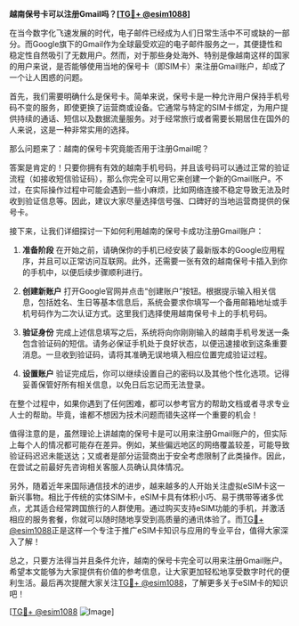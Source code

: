 **越南保号卡可以注册Gmail吗？[[TG💪+ @esim1088](https://t.me/s/esim1088)]**

在当今数字化飞速发展的时代，电子邮件已经成为人们日常生活中不可或缺的一部分。而Google旗下的Gmail作为全球最受欢迎的电子邮件服务之一，其便捷性和稳定性自然吸引了无数用户。然而，对于那些身处海外、特别是像越南这样的国家的用户来说，是否能够使用当地的保号卡（即SIM卡）来注册Gmail账户，却成了一个让人困惑的问题。

首先，我们需要明确什么是保号卡。简单来说，保号卡是一种允许用户保持手机号码不变的服务，即使更换了运营商或设备。它通常与特定的SIM卡绑定，为用户提供持续的通话、短信以及数据流量服务。对于经常旅行或者需要长期居住在国外的人来说，这是一种非常实用的选择。

那么问题来了：越南的保号卡究竟能否用于注册Gmail呢？

答案是肯定的！只要你拥有有效的越南手机号码，并且该号码可以通过正常的验证流程（如接收短信验证码），那么你完全可以用它来创建一个新的Gmail账户。不过，在实际操作过程中可能会遇到一些小麻烦，比如网络连接不稳定导致无法及时收到验证信息等。因此，建议大家尽量选择信号强、口碑好的当地运营商提供的保号卡。

接下来，让我们详细探讨一下如何利用越南的保号卡成功注册Gmail账户：

1. **准备阶段**
   在开始之前，请确保你的手机已经安装了最新版本的Google应用程序，并且可以正常访问互联网。此外，还需要一张有效的越南保号卡插入到你的手机中，以便后续步骤顺利进行。

2. **创建新账户**
   打开Google官网并点击“创建账户”按钮。根据提示输入相关信息，包括姓名、生日等基本信息后，系统会要求你填写一个备用邮箱地址或手机号码作为二次认证方式。这里我们选择使用越南保号卡上的手机号码。

3. **验证身份**
   完成上述信息填写之后，系统将向你刚刚输入的越南手机号发送一条包含验证码的短信。请务必保证手机处于良好状态，以便迅速接收到这条重要消息。一旦收到验证码，请将其准确无误地填入相应位置完成验证过程。

4. **设置账户**
   验证完成后，你可以继续设置自己的密码以及其他个性化选项。记得妥善保管好所有相关信息，以免日后忘记而无法登录。

在整个过程中，如果你遇到了任何困难，都可以参考官方的帮助文档或者寻求专业人士的帮助。毕竟，谁都不想因为技术问题而错失这样一个重要的机会！

值得注意的是，虽然理论上讲越南的保号卡是可以用来注册Gmail账户的，但实际上每个人的情况都可能存在差异。例如，某些偏远地区的网络覆盖较差，可能导致验证码迟迟未能送达；又或者是部分运营商出于安全考虑限制了此类操作。因此，在尝试之前最好先咨询相关客服人员确认具体情况。

另外，随着近年来国际通信技术的进步，越来越多的人开始关注虚拟eSIM卡这一新兴事物。相比于传统的实体SIM卡，eSIM卡具有体积小巧、易于携带等诸多优点，尤其适合经常跨国旅行的人群使用。通过购买支持eSIM功能的手机，并激活相应的服务套餐，你就可以随时随地享受到高质量的通讯体验了。而[TG💪+ @esim1088](https://t.me/s/esim1088)正是这样一个专注于推广eSIM卡知识与应用的专业平台，值得大家深入了解！

总之，只要方法得当并且条件允许，越南的保号卡完全可以用来注册Gmail账户。希望本文能够为大家提供有价值的参考信息，让大家更加轻松地享受数字时代的便利生活。最后再次提醒大家关注[TG💪+ @esim1088](https://t.me/s/esim1088)，了解更多关于eSIM卡的知识吧！

[[TG💪+ @esim1088](https://t.me/s/esim1088) ![Image](https://i.postimg.cc/4NQfJmqS/Snipaste-2025-05-13-00-14-12.png)]